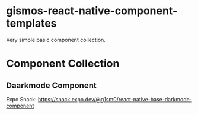 # gismos-react-native-component-templates
Very simple basic component collection. 
# Component Collection
## Daarkmode Component
Expo Snack: https://snack.expo.dev/@g1sm0/react-native-base-darkmode-component
